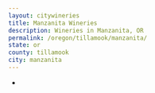 ```yaml
---
layout: citywineries
title: Manzanita Wineries
description: Wineries in Manzanita, OR
permalink: /oregon/tillamook/manzanita/
state: or
county: tillamook
city: manzanita
---
```

-
